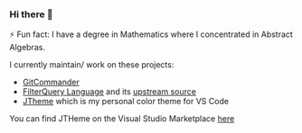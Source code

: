 ### Hi there 👋

 ⚡ Fun fact: I have a degree in Mathematics where I concentrated in Abstract Algebras.

I currently maintain/ work on these projects:
* [GitCommander](https://github.com/JamesLoyd/gitcommander)
* [FilterQuery Language](https://github.com/JamesLoyd/FQL) and its [upstream source](https://github.com/atgfr8/FQL)
* [JTheme](https://github.com/JamesLoyd/JTheme) which is my personal color theme for VS Code

You can find JTHeme on the Visual Studio Marketplace [here](https://marketplace.visualstudio.com/items?itemName=JamesLoyd.jtheme)

<!--
**JamesLoyd/jamesloyd** is a ✨ _special_ ✨ repository because its `README.md` (this file) appears on your GitHub profile.

Here are some ideas to get you started:

- 🔭 I’m currently working on ...
- 🌱 I’m currently learning ...
- 👯 I’m looking to collaborate on ...
- 🤔 I’m looking for help with ...
- 💬 Ask me about ...
- 📫 How to reach me: ...
- 😄 Pronouns: ...
- ⚡ Fun fact: ...
-->
